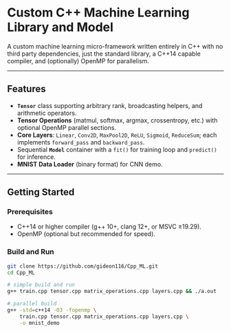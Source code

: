 # Custom C++ Machine Learning Library and Model

A custom machine learning micro-framework written entirely in C++ with no third party dependencies, just the standard library, a C++14 capable compiler, and (optionally) OpenMP for parallelism.  

---

## Features

* **`Tensor`** class supporting arbitrary rank, broadcasting helpers, and arithmetic operators.
* **Tensor Operations** (matmul, softmax, argmax, crossentropy, etc.) with optional OpenMP parallel sections.
* **Core Layers**: `Linear`, `Conv2D`, `MaxPool2D`, `ReLU`, `Sigmoid`, `ReduceSum`; each implements `forward_pass` and `backward_pass`.
* Sequential **`Model`** container with a `fit()` for training loop and `predict()` for inference.
* **MNIST Data Loader** (binary format) for CNN demo.
---

## Getting Started

### Prerequisites

* C++14 or higher compiler (g++ 10+, clang 12+, or MSVC ≥19.29).  
* OpenMP (optional but recommended for speed).  

### Build and Run

```bash
git clone https://github.com/gideon116/Cpp_ML.git
cd Cpp_ML

# simple build and run
g++ train.cpp tensor.cpp matrix_operations.cpp layers.cpp && ./a.out

# parallel build
g++ -std=c++14 -O3 -fopenmp \
    train.cpp tensor.cpp matrix_operations.cpp layers.cpp \
    -o mnist_demo
